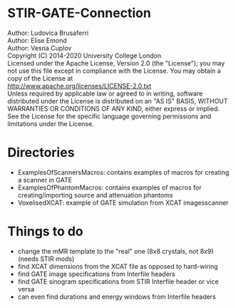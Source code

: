 # STIR-GATE-Connection

Author: Ludovica Brusaferri<br />
Author: Elise Emond<br />
Author: Vesna Cuplov <br />
Copyright (C) 2014-2020 University College London<br />
Licensed under the Apache License, Version 2.0 (the "License");
you may not use this file except in compliance with the License.
You may obtain a copy of the License at
<br />
http://www.apache.org/licenses/LICENSE-2.0.txt
<br />
Unless required by applicable law or agreed to in writing, software
distributed under the License is distributed on an "AS IS" BASIS,
WITHOUT WARRANTIES OR CONDITIONS OF ANY KIND, either express or implied.
See the License for the specific language governing permissions and
limitations under the License.


Directories
===========

* ExamplesOfScannersMacros: contains examples of macros for creating a scanner in GATE
* ExamplesOfPhantomMacros: contains examples of macros for creating/importing source and attenuation phantoms
* VoxelisedXCAT: example of GATE simulation from XCAT imagesscanner


Things to do
=============
* change the mMR template to the "real" one (8x8 crystals, not 8x9) (needs STIR mods)
* find XCAT dimensions from the XCAT file as opposed to hard-wiring
* find GATE image specifications from Interfile headers
* find GATE sinogram specifications from STIR Interfile header or vice versa
* can even find durations and energy windows from Interfile headers
